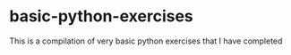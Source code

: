 # basic-python-exercises
This is a compilation of very basic python exercises that I have completed
